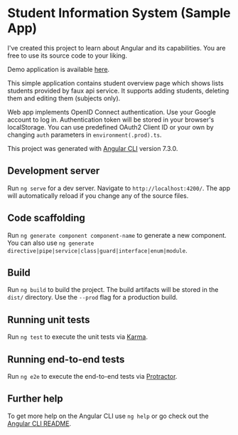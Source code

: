 # Student Information System (Sample App)
I've created this project to learn about Angular and its capabilities. You are free to use its source code to your liking.

Demo application is available [here](https://alenbec-angular-studentis.herokuapp.com).

This simple application contains student overview page which shows lists students provided by faux api service. It supports adding students, deleting them and editing them (subjects only).

Web app implements OpenID Connect authentication. Use your Google account to log in. Authentication token will be stored in your browser's localStorage. You can use predefined OAuth2 Client ID or your own by changing `auth` parameters in `environment(.prod).ts`.  


This project was generated with [Angular CLI](https://github.com/angular/angular-cli) version 7.3.0.

## Development server

Run `ng serve` for a dev server. Navigate to `http://localhost:4200/`. The app will automatically reload if you change any of the source files.

## Code scaffolding

Run `ng generate component component-name` to generate a new component. You can also use `ng generate directive|pipe|service|class|guard|interface|enum|module`.

## Build

Run `ng build` to build the project. The build artifacts will be stored in the `dist/` directory. Use the `--prod` flag for a production build.

## Running unit tests

Run `ng test` to execute the unit tests via [Karma](https://karma-runner.github.io).

## Running end-to-end tests

Run `ng e2e` to execute the end-to-end tests via [Protractor](http://www.protractortest.org/).

## Further help

To get more help on the Angular CLI use `ng help` or go check out the [Angular CLI README](https://github.com/angular/angular-cli/blob/master/README.md).

